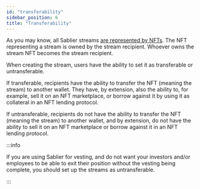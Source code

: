 ```yaml
---
id: "transferability"
sidebar_position: 6
title: "Transferability"
---
```


As you may know, all Sablier streams [are represented by NFTs](/concepts/nft). The NFT representing a stream is owned by
the stream recipient. Whoever owns the stream NFT becomes the stream recipient.

When creating the stream, users have the ability to set it as transferable or untransferable.

If transferable, recipients have the ability to transfer the NFT (meaning the stream) to another wallet. They have, by
extension, also the ability to, for example, sell it on an NFT marketplace, or borrow against it by using it as
collateral in an NFT lending protocol.

If untransferable, recipients do not have the ability to transfer the NFT (meaning the stream) to another wallet, and by
extension, do not have the ability to sell it on an NFT marketplace or borrow against it in an NFT lending protocol.

:::info

If you are using Sablier for vesting, and do not want your investors and/or employees to be able to exit their position
without the vesting being complete, you should set up the streams as untransferable.

:::

